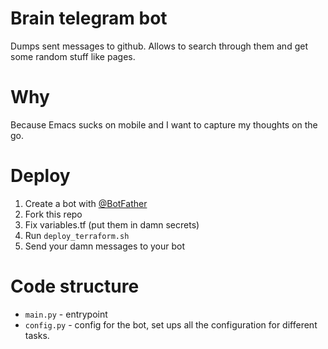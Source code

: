# Brain telegram bot

Dumps sent messages to github. Allows to search through them and get some random stuff like pages.

# Why

Because Emacs sucks on mobile and I want to capture my thoughts on the go.

# Deploy

1. Create a bot with [@BotFather](https://t.me/BotFather)
2. Fork this repo
3. Fix variables.tf (put them in damn secrets)
4. Run `deploy_terraform.sh`
5. Send your damn messages to your bot


# Code structure

- `main.py` - entrypoint
- `config.py` - config for the bot, set ups all the configuration for different tasks. 